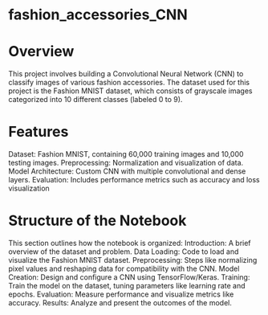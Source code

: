 # fashion_accessories_CNN
# Overview
This project involves building a Convolutional Neural Network (CNN) to classify images of various fashion accessories. The dataset used for this project is the Fashion MNIST dataset, which consists of grayscale images categorized into 10 different classes (labeled 0 to 9).
# Features
Dataset: Fashion MNIST, containing 60,000 training images and 10,000 testing images.
Preprocessing: Normalization and visualization of data.
Model Architecture: Custom CNN with multiple convolutional and dense layers.
Evaluation: Includes performance metrics such as accuracy and loss visualization
 # Structure of the Notebook
This section outlines how the notebook is organized:
Introduction: A brief overview of the dataset and problem.
  Data Loading: Code to load and visualize the Fashion MNIST dataset.
  Preprocessing: Steps like normalizing pixel values and reshaping data for compatibility with the CNN.
  Model Creation: Design and configure a CNN using TensorFlow/Keras.
  Training: Train the model on the dataset, tuning parameters like learning rate and epochs.
  Evaluation: Measure performance and visualize metrics like accuracy.
  Results: Analyze and present the outcomes of the model.
